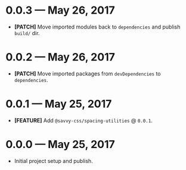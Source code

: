 # 0.0.3 &mdash; May 26, 2017

- **[PATCH]** Move imported modules back to `dependencies` and publish `build/` dir.


# 0.0.2 &mdash; May 26, 2017

- **[PATCH]** Move imported packages from `devDependencies` to `dependencies`.


# 0.0.1 &mdash; May 25, 2017

- **[FEATURE]** Add `@savvy-css/spacing-utilities` @ `0.0.1`.


# 0.0.0 &mdash; May 25, 2017

- Initial project setup and publish.
